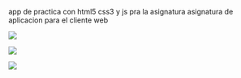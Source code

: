 app de practica  con  html5 css3 y js pra la asignatura asignatura de aplicacion para el cliente web

[![](https://i.postimg.cc/Bn05vQ8j/images-1-removebg-preview.png)](https://postimg.cc/RNgJsmLm)

[![](https://i.postimg.cc/y8ym349v/css3-removebg-preview.png)](https://postimg.cc/yDWg2GLZ)

[![](https://i.postimg.cc/gkRqd609/images-removebg-preview.png)](https://postimg.cc/SJSzfR8V)


